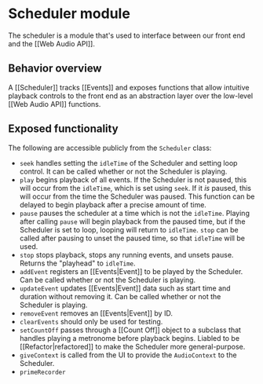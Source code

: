 # Scheduler module
The scheduler is a module that's used to interface between our front end and the [[Web Audio API]].

## Behavior overview
A [[Scheduler]] tracks [[Events]] and exposes functions that allow intuitive playback controls to the front end as an abstraction layer over the low-level [[Web Audio API]] functions.

## Exposed functionality
The following are accessible publicly from the `Scheduler` class:

- `seek` handles setting the `idleTime` of the Scheduler and setting loop control. It can be called whether or not the Scheduler is playing.
- `play` begins playback of all events. If the Scheduler is not paused, this will occur from the `idleTime`, which is set using `seek`. If it *is* paused, this will occur from the time the Scheduler was paused. This function can be delayed to begin playback after a precise amount of time.
- `pause` pauses the scheduler at a time which is not the `idleTime`. Playing after calling `pause` will begin playback from the paused time, but if the Scheduler is set to loop, looping will return to `idleTime`. `stop` can be called after pausing to unset the paused time, so that `idleTime` will be used.
- `stop` stops playback, stops any running events, and unsets pause. Returns the "playhead" to `idleTime`.
- `addEvent` registers an [[Events|Event]] to be played by the Scheduler. Can be called whether or not the Scheduler is playing.
- `updateEvent` updates [[Events|Event]] data such as start time and duration without removing it. Can be called whether or not the Scheduler is playing.
- `removeEvent` removes an [[Events|Event]] by ID.
- `clearEvents` should only be used for testing.
- `setCountOff` passes through a [[Count Off]] object to a subclass that handles playing a metronome before playback begins. Liabled to be [[Refactor|refactored]] to make the Scheduler more general-purpose.
- `giveContext` is called from the UI to provide the `AudioContext` to the Scheduler.
- `primeRecorder`
